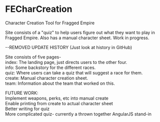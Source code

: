 # FECharCreation
Character Creation Tool for Fragged Empire<br>

Site consists of a "quiz" to help users figure out what they want to play in Fragged Empire. Also has a manual character sheet. Work in progress.<br>

--REMOVED UPDATE HISTORY (Just look at history in GitHub)<br>

Site consists of five pages- <br>
index: The landing page, just directs users to the other four. <br>
info: Some backstory for the different races. <br>
quiz: Where users can take a quiz that will suggest a race for them.  <br>
create: Manual character creation sheet. <br>
team: Information about the team that worked on this. <br>

FUTURE WORK: <br>
Implement weapons, perks, etc into manual create <br>
Enable printing from create to actual character sheet  <br>
Better writing for quiz  <br>
More complicated quiz- currently a thrown together AngularJS stand-in <br>
